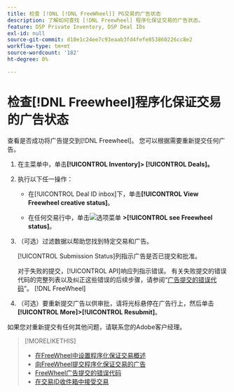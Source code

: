 ```yaml
---
title: 检查 [!DNL [!DNL FreeWheel]] PG交易的广告状态
description: 了解如何查找 [!DNL Freewheel] 程序化保证交易的广告状态。
feature: DSP Private Inventory, DSP Deal IDs
exl-id: null
source-git-commit: d10e1c24ee7c93eaab3fd4fefe853860226cc8e2
workflow-type: tm+mt
source-wordcount: '182'
ht-degree: 0%

---
```


# 检查[!DNL Freewheel]程序化保证交易的广告状态

查看是否成功将广告提交到[!DNL Freewheel]。 您可以根据需要重新提交任何广告。

1. 在主菜单中，单击&#x200B;**[!UICONTROL Inventory]> [!UICONTROL Deals]。**

1. 执行以下任一操作：

   * 在[!UICONTROL Deal ID inbox]下，单击&#x200B;**[!UICONTROL View Freewheel creative status]**。

   * 在任何交易行中，单击![选项菜单](/help/dsp/assets/options-menu.png) **>[!UICONTROL see Freewheel status]**。

1. （可选）过滤数据以帮助您找到特定交易和广告。

   [!UICONTROL Submission Status]列指示广告是否已提交和批准。

   对于失败的提交，[!UICONTROL API]响应列指示错误。 有关失败提交的错误代码的完整列表以及纠正这些错误的后续步骤，请参阅“[广告提交的错误代码](freewheel-error-codes.md)”。 [!DNL FreeWheel] 

1. （可选）要重新提交广告以供审批，请将光标悬停在广告行上，然后单击&#x200B;**[!UICONTROL More]>[!UICONTROL Resubmit]**。

如果您对重新提交有任何其他问题，请联系您的Adobe客户经理。

>[!MORELIKETHIS]
>
>* [在FreeWheel中设置程序化保证交易概述](freewheel-overview.md)
>* [向FreeWheel提交程序化保证交易的广告](freewheel-submit.md)
>* [FreeWheel广告提交的错误代码](freewheel-error-codes.md)
>* [在交易ID收件箱中接受交易](deal-id-inbox-accept.md)

